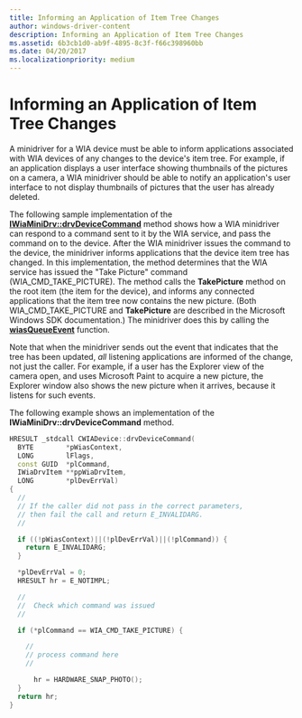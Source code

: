 ```yaml
---
title: Informing an Application of Item Tree Changes
author: windows-driver-content
description: Informing an Application of Item Tree Changes
ms.assetid: 6b3cb1d0-ab9f-4895-8c3f-f66c398960bb
ms.date: 04/20/2017
ms.localizationpriority: medium
---
```


# Informing an Application of Item Tree Changes





A minidriver for a WIA device must be able to inform applications associated with WIA devices of any changes to the device's item tree. For example, if an application displays a user interface showing thumbnails of the pictures on a camera, a WIA minidriver should be able to notify an application's user interface to not display thumbnails of pictures that the user has already deleted.

The following sample implementation of the [**IWiaMiniDrv::drvDeviceCommand**](https://msdn.microsoft.com/library/windows/hardware/ff543967) method shows how a WIA minidriver can respond to a command sent to it by the WIA service, and pass the command on to the device. After the WIA minidriver issues the command to the device, the minidriver informs applications that the device item tree has changed. In this implementation, the method determines that the WIA service has issued the "Take Picture" command (WIA\_CMD\_TAKE\_PICTURE). The method calls the **TakePicture** method on the root item (the item for the device), and informs any connected applications that the item tree now contains the new picture. (Both WIA\_CMD\_TAKE\_PICTURE and **TakePicture** are described in the Microsoft Windows SDK documentation.) The minidriver does this by calling the [**wiasQueueEvent**](https://msdn.microsoft.com/library/windows/hardware/ff549296) function.

Note that when the minidriver sends out the event that indicates that the tree has been updated, *all* listening applications are informed of the change, not just the caller. For example, if a user has the Explorer view of the camera open, and uses Microsoft Paint to acquire a new picture, the Explorer window also shows the new picture when it arrives, because it listens for such events.

The following example shows an implementation of the **IWiaMiniDrv::drvDeviceCommand** method.

```cpp
HRESULT _stdcall CWIADevice::drvDeviceCommand(
  BYTE        *pWiasContext,
  LONG        lFlags,
  const GUID  *plCommand,
  IWiaDrvItem **ppWiaDrvItem,
  LONG        *plDevErrVal)
{
  //
  // If the caller did not pass in the correct parameters, 
  // then fail the call and return E_INVALIDARG.
  //

  if ((!pWiasContext)||(!plDevErrVal)||(!plCommand)) {
    return E_INVALIDARG;
  }

  *plDevErrVal = 0;
  HRESULT hr = E_NOTIMPL;

  //
  //  Check which command was issued
  //

  if (*plCommand == WIA_CMD_TAKE_PICTURE) {

    //
    // process command here
    //

      hr = HARDWARE_SNAP_PHOTO();
  }
  return hr;
}
```

 

 




